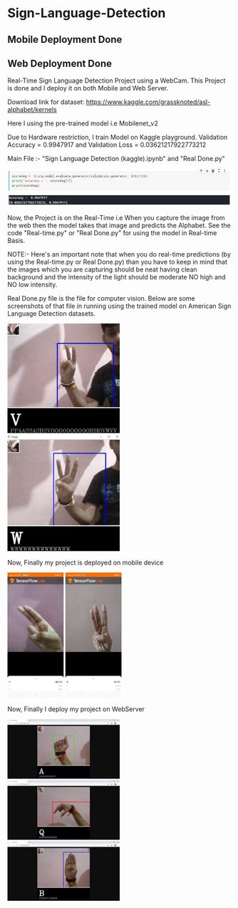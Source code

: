 # Sign-Language-Detection
## Mobile Deployment Done
## Web Deployment Done

Real-Time Sign Language Detection Project using a WebCam.
This Project is done and I deploy it on both Mobile and Web Server.

Download link for dataset: https://www.kaggle.com/grassknoted/asl-alphabet/kernels

Here I using the pre-trained model i.e Mobilenet_v2

Due to Hardware restriction, I train Model on Kaggle playground.
Validation Accuracy = 0.9947917 and Validation Loss = 0.03621217922773212

Main File :- "Sign Language Detection (kaggle).ipynb" and "Real Done.py"

![](validation%20score.JPG)

Now, the Project is on the Real-Time i.e When you capture the image from the web then the model takes that image and predicts the Alphabet.
See the code "Real-time.py" or "Real Done.py" for using the model in Real-time Basis.

NOTE:- Here's an important note that when you do real-time predictions (by using the Real-time.py or Real Done.py) than you have to keep in mind that the images which you are capturing should be neat having clean background and the intensity of the light should be moderate NO high and NO low intensity.

Real Done.py file is the file for computer vision. Below are some screenshots of that file in running using the trained model on American Sign Language Detection datasets.

<img src="Capture2.jpg" width=50% height=50%>
<img src="Capture1.jpg" width=50% height=50%>

Now, Finally my project is deployed on mobile device

<img src="H_pred.png" width=25% height=25%>
<img src="W_pred.png" width=25% height=25%>

Now, Finally I deploy my project on WebServer

<img src="WebServer1.JPG" width=50% height=50%>
<img src="WebServer2.JPG" width=50% height=50%>
<img src="WebServer3.JPG" width=50% height=50%>
